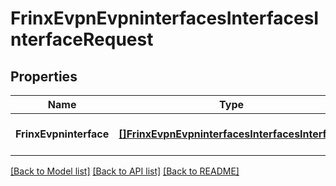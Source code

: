 # FrinxEvpnEvpninterfacesInterfacesInterfaceRequest

## Properties
Name | Type | Description | Notes
------------ | ------------- | ------------- | -------------
**FrinxEvpninterface** | [**[]FrinxEvpnEvpninterfacesInterfacesInterface**](frinx.evpn.evpninterfaces.interfaces.Interface.md) |  | [optional] [default to null]

[[Back to Model list]](../README.md#documentation-for-models) [[Back to API list]](../README.md#documentation-for-api-endpoints) [[Back to README]](../README.md)


